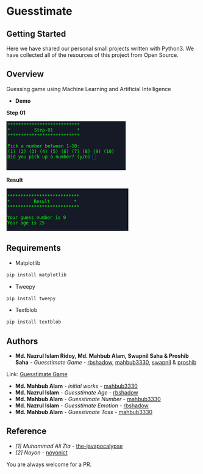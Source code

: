 # Guesstimate
## Getting Started

Here we have shared our personal small projects written with Python3. We have collected all of the resources of this project from Open Source.

## Overview
Guessing game using Machine Learning and Artificial Intelligence 

* **Demo**

**Step 01**

![Guesstimate!](Images/1.png)  

**Result**

![Guesstimate!](Images/2.png)

## Requirements

* Matplotlib
~~~~bash
pip install matplotlib
~~~~
* Tweepy
~~~~bash
pip install tweepy
~~~~
* Textblob
~~~~bash
pip install textblob
~~~~

## Authors

* **Md. Nazrul Islam Ridoy, Md. Mahbub Alam, Swapnil Saha & Proshib Saha** - *Guesstimate Game* - [rbshadow](https://github.com/rbshadow), [mahbub3330](https://github.com/mahbub3330), [swapnil]() & [proshib]()

Link: [Guesstimate Game](https://github.com/rbshadow/Guesstimate/tree/master/Guesstimate%20Game)

* **Md. Mahbub Alam** - *initial works* - [mahbub3330](https://github.com/mahbub3330)
* **Md. Nazrul Islam** - *Guesstimate Age* - [rbshadow](https://github.com/rbshadow)
* **Md. Mahbub Alam** - *Guesstimate Number* - [mahbub3330](https://github.com/mahbub3330)
* **Md. Nazrul Islam** - *Guesstimate Emotion* - [rbshadow](https://github.com/rbshadow)
* **Md. Mahbub Alam** - *Guesstimate Toss* - [mahbub3330](https://github.com/mahbub3330)

## Reference

* *[1]* *Muhammad Ali Zia* - [the-javapocalypse](https://github.com/the-javapocalypse)
* *[2]* *Noyon* - [noyonict](https://github.com/noyonict)

You are always welcome for a PR.